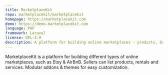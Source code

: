 ```yaml
---
title: MarketplaceKit
repo: marketplacekit/marketplacekit
homepage: https://marketplacekit.com
demo: https://demo.marketplacekit.com
language: PHP
framework: Laravel
license: GPL-3.0
description: A platform for building online marketplaces - products, bookings & services
---
```


MarketplaceKit is a platform for building different types of online marketplaces, such as Etsy & AirBnB. Sellers can list products, rentals and services. Modular addons & themes for easy customization.
